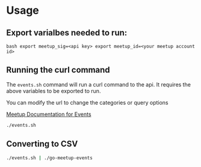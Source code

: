 # Usage

## Export varialbes needed to run:

`bash
export meetup_sig=<api key>
export meetup_id=<your meetup account id>
`

## Running the curl command

The `events.sh` command will run a curl command to the api.  It requires the above variables to be exported to run.

You can modify the url to change the categories or query options

[Meetup Documentation for Events](http://www.meetup.com/meetup_api/docs/2/open_events/)


```bash
./events.sh
```

## Converting to CSV

```bash
./events.sh | ./go-meetup-events
```
